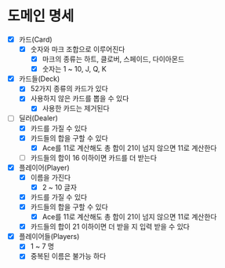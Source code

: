 # 도메인 명세
- [x] 카드(Card)
  - [x] 숫자와 마크 조합으로 이루어진다
    - [x] 마크의 종류는 하트, 클로버, 스페이드, 다이아몬드
    - [x] 숫자는 1 ~ 10, J, Q, K
- [x] 카드들(Deck)
  - [x] 52가지 종류의 카드가 있다
  - [x] 사용하지 않은 카드를 뽑을 수 있다
    - [x] 사용한 카드는 제거된다
- [ ] 딜러(Dealer)
  - [x] 카드를 가질 수 있다
  - [x] 카드들의 합을 구할 수 있다
    - [x] Ace를 11로 계산해도 총 합이 21이 넘지 않으면 11로 계산한다
  - [ ] 카드들의 합이 16 이하이면 카드를 더 받는다
- [x] 플레이어(Player)
  - [x] 이름을 가진다
    - [x] 2 ~ 10 글자
  - [x] 카드를 가질 수 있다
  - [x] 카드들의 합을 구할 수 있다
    - [x] Ace를 11로 계산해도 총 합이 21이 넘지 않으면 11로 계산한다
  - [x] 카드들의 합이 21 이하이면 더 받을 지 입력 받을 수 있다
- [x] 플레이어들(Players)
  - [x] 1 ~ 7 명
  - [x] 중복된 이름은 불가능 하다